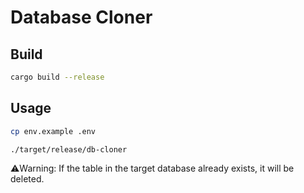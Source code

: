 # Database Cloner

## Build

```bash
cargo build --release
```

## Usage

```bash
cp env.example .env

./target/release/db-cloner
```

⚠️Warning: If the table in the target database already exists, it will be deleted.
